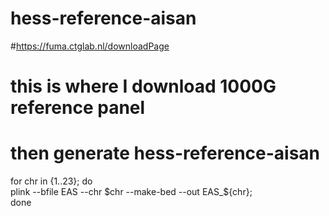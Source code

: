 # hess-reference-aisan

#https://fuma.ctglab.nl/downloadPage
# this is where I download 1000G reference panel
# then generate  hess-reference-aisan
for chr in {1..23}; do \
plink --bfile EAS --chr $chr --make-bed --out EAS_${chr}; \
done
